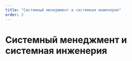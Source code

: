 ```yaml
---
title: "Системный менеджмент и системная инженерия"
order: 2
---
```


# Системный менеджмент и системная инженерия

